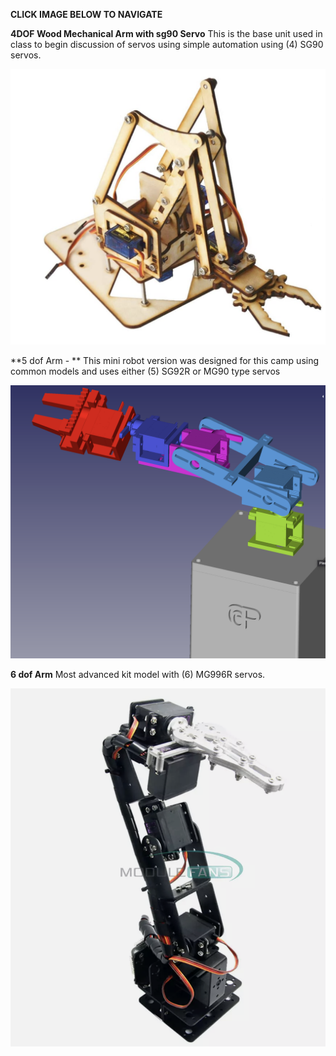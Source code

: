**CLICK IMAGE BELOW TO NAVIGATE**


**4DOF Wood Mechanical Arm with sg90 Servo**
This is the base unit used in class to begin discussion of servos using simple automation using (4) SG90 servos.

<a href="https://github.com/RudyMartin/dsai-2025/tree/main/ASU/5-Lab%20Resources/4dof_kit_version">
<img src="https://github.com/RudyMartin/dsai-2025/blob/main/ASU/5-Lab%20Resources/pics/4dof-wood-arm.png"  width="600" ></a>

**5 dof Arm - **
This mini robot version was designed for this camp using common models and uses either (5) SG92R or MG90 type servos

<a href="https://github.com/RudyMartin/dsai-2025/tree/main/ASU/5-Lab%20Resources/5dof">
<img src="https://github.com/RudyMartin/dsai-2025/blob/main/ASU/5-Lab%20Resources/pics/5dof-mini-robot.png"  width="600" ></a>

**6 dof Arm**
Most advanced kit model with (6) MG996R servos. 

<a href="https://github.com/RudyMartin/dsai-2025/tree/main/ASU/5-Lab%20Resources/6dof_kit_version">
<img src="https://github.com/RudyMartin/dsai-2025/blob/main/ASU/5-Lab%20Resources/pics/6dof-arm.png"  width="600" ></a>
